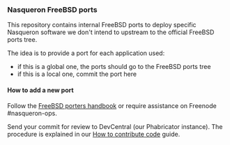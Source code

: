 ### Nasqueron FreeBSD ports

This repository contains internal FreeBSD ports to deploy
specific Nasqueron software we don't intend to upstream to
the official FreeBSD ports tree.

The idea is to provide a port for each application used:

 - if this is a global one, the ports should go to the FreeBSD ports tree
 - if this is a local one, commit the port here

#### How to add a new port

Follow the [FreeBSD porters handbook](https://www.freebsd.org/doc/en/books/porters-handbook/)
or require assistance on Freenode #nasqueron-ops.

Send your commit for review to DevCentral (our Phabricator instance).
The procedure is explained in our [How to contribute code](https://agora.nasqueron.org/How_to_contribute_code) guide.
